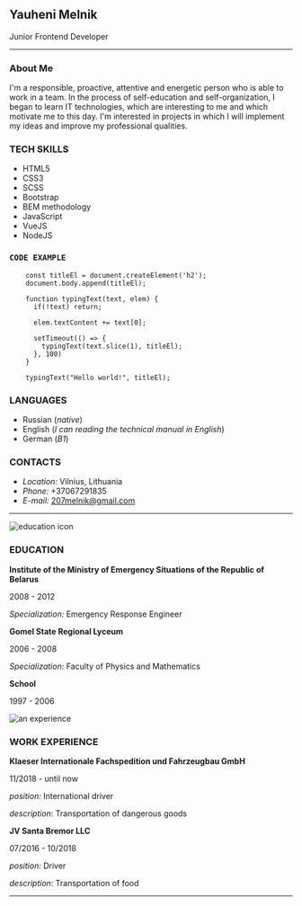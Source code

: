 <!-- Header content -->
## Yauheni Melnik
Junior Frontend Developer
***
<!-- Header content end -->

<!-- Main content -->
<!-- Aside content -->
### About Me
I'm a responsible, proactive, attentive and energetic person who is able to work in a team.
In the process of self-education and self-organization, I began to learn IT technologies, which are interesting to me and which motivate me to this day.
I'm interested in projects in which I will implement my ideas and improve my professional qualities.

### TECH SKILLS
* HTML5
* CSS3
* SCSS
* Bootstrap
* BEM methodology
* JavaScript
* VueJS
* NodeJS

### `CODE EXAMPLE`
```
    const titleEl = document.createElement('h2');
    document.body.append(titleEl);

    function typingText(text, elem) {
      if(!text) return;

      elem.textContent += text[0];

      setTimeout(() => {
        typingText(text.slice(1), titleEl);
      }, 100)
    }

    typingText("Hello world!", titleEl);
```

### LANGUAGES
* Russian (_native_)
* English (_I can reading the technical manual in English_)
* German (_B1_)

### CONTACTS
* _Location:_ Vilnius, Lithuania
* _Phone:_ +37067291835
* _E-mail:_ 207melnik@gmail.com

***
<!-- Aside content end -->

<!-- Section content-->
![education icon](https://img.icons8.com/external-flatarticons-blue-flatarticons/2x/external-education-high-school-flatarticons-blue-flatarticons.png)
### EDUCATION
__Institute of the Ministry of Emergency Situations of the Republic of Belarus__

2008 - 2012

_Specialization:_ Emergency Response Engineer

__Gomel State Regional Lyceum__

2006 - 2008

_Specialization:_ Faculty of Physics and Mathematics

__School__

1997 - 2006

![an experience](https://img.icons8.com/external-vitaliy-gorbachev-blue-vitaly-gorbachev/2x/external-lumberjack-labour-day-vitaliy-gorbachev-blue-vitaly-gorbachev.png)
### WORK EXPERIENCE

__Klaeser Internationale Fachspedition und Fahrzeugbau GmbH__

11/2018 - until now

_position:_ International driver

_description_: Transportation of dangerous goods

__JV Santa Bremor LLC__

07/2016 - 10/2018

_position:_ Driver

_description_: Transportation of food

***
<!-- Section content end -->
<!-- Main content end -->
